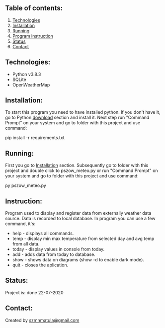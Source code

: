 ## Table of contents:

1. [Technologies](#technologies)
2. [Installation](#installation)
3. [Running](#running)
4. [Program instruction](#instruction)
2. [Status](#status)
3. [Contact](#contact)

## Technologies:

- Python v3.8.3
- SQLite
- OpenWeatherMap


## Installation:
To start this program you need to have installed python. If you don't have it, go to Python [download](https://www.python.org/downloads/) section and install it. Next step run "Command Prompt" on your system and go to folder with this project and use command:

pip install -r requirements.txt

## Running:
First you go to [Installation](#installation) section. Subsequently go to folder with this project and double click to pszow_meteo.py or run "Command Prompt" on your system and go to folder with this project and use command:

py pszow_meteo.py

## Instruction:
Program used to display and register data from externally weather data source. Data is recorded to local database. In program you can use a few command, it's:

- help - displays all commands.
- temp - display min max temperature from selected day and avg temp from all data.
- today - display values in console from today.
- add - adds data from today to database.
- show - shows data on diagrams (show -d to enable dark mode).
- quit - closes the aplication.

## Status:

Project is: done 22-07-2020

## Contact:

Created by szmnmatula@gmail.com
